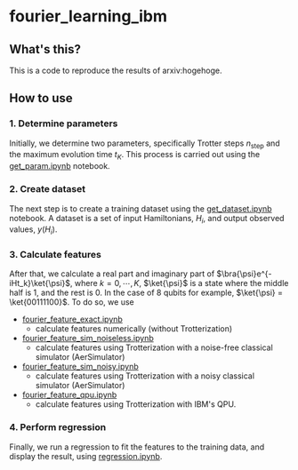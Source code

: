 # fourier_learning_ibm

## What's this?
This is a code to reproduce the results of arxiv:hogehoge.

## How to use
### 1. Determine parameters

Initially, we determine two parameters, specifically Trotter steps $n_{\text{step}}$ and the maximum evolution time $t_K$. This process is carried out using the [get_param.ipynb](get_param.ipynb) notebook.

### 2. Create dataset

The next step is to create a training dataset using the [get_dataset.ipynb](get_dataset.ipynb) notebook. A dataset is a set of input Hamiltonians, $H_i$, and output observed values, $y(H_i)$.

### 3. Calculate features

After that, we calculate a real part and imaginary part of $\bra{\psi}e^{-iHt_k}\ket{\psi}$, where $k=0, \cdots, K$, $\ket{\psi}$ is a state where the middle half is 1, and the rest is 0. In the case of 8 qubits for example, $\ket{\psi} = \ket{00111100}$. To do so, we use
- [fourier_feature_exact.ipynb](fourier_feature_exact.ipynb)
    - calculate features numerically (without Trotterization)
- [fourier_feature_sim_noiseless.ipynb](fourier_feature_sim_noiseless.ipynb)
    - calculate features using Trotterization with a noise-free classical simulator (AerSimulator)
- [fourier_feature_sim_noisy.ipynb](fourier_feature_sim_noisy.ipynb)
    - calculate features using Trotterization with a noisy classical simulator (AerSimulator)
- [fourier_feature_qpu.ipynb](fourier_feature_qpu.ipynb)
    - calculate features using Trotterization with IBM's QPU.

### 4. Perform regression

Finally, we run a regression to fit the features to the training data, and display the result, using [regression.ipynb](regression.ipynb).


